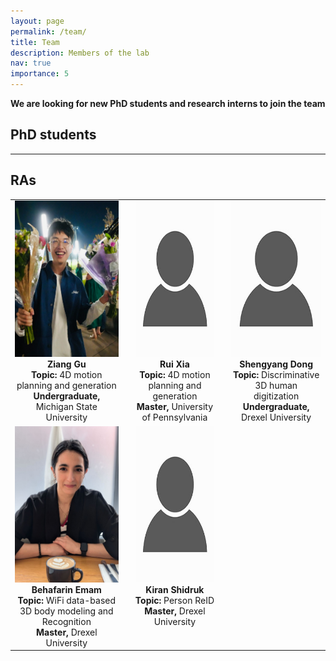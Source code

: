 ```yaml
---
layout: page
permalink: /team/
title: Team
description: Members of the lab
nav: true
importance: 5
---
```


 **We are  looking for new PhD students and research interns to join the team**

## PhD students
<hr> <!-- Horizontal line for visual separation -->

## RAs

<table style="margin-left: auto; margin-right: auto;">
  <tr>
    <td valign="top" align="center" style="padding-right: 20px;">
      <img src="../assets/img/Ziang_pic.jpg" alt="Ziang Portrait" style="height:250px;"><br>
      <strong>Ziang Gu</strong><br>
      <strong>Topic:</strong> 4D motion planning and generation<br>
      <strong>Undergraduate,</strong> Michigan State University<br>
    </td>
    <td valign="top" align="center" style="padding-right: 20px;">
      <img src="../assets/img/pic.jpg" alt="Rui Portrait" style="height:250px;"><br>
      <strong>Rui Xia</strong><br>
      <strong>Topic:</strong> 4D motion planning and generation<br>
      <strong>Master,</strong> University of Pennsylvania<br>
    </td>
    <td valign="top" align="center">
      <img src="../assets/img/pic.jpg" alt="Shengyang Portrait" style="height:250px;"><br>
      <strong>Shengyang Dong</strong><br>
      <strong>Topic:</strong> Discriminative 3D human digitization<br>
      <strong>Undergraduate,</strong> Drexel University<br>
    </td>
  </tr>
  <tr>
    <td valign="top" align="center" style="padding-right: 20px;">
      <img src="../assets/img/Behafarin_pic.jpg" alt="Behafarin Portrait" style="height:250px;"><br>
      <strong>Behafarin Emam</strong><br>
      <strong>Topic:</strong> WiFi data-based 3D body modeling and Recognition<br>
      <strong>Master,</strong> Drexel University<br>
    </td>
    <td valign="top" align="center" style="padding-right: 20px;">
      <img src="../assets/img/pic.jpg" alt="Kiran Portrait" style="height:250px;"><br>
      <strong>Kiran Shidruk</strong><br>
      <strong>Topic:</strong> Person ReID<br>
      <strong>Master,</strong> Drexel University<br>
    </td>
  </tr>
</table>

